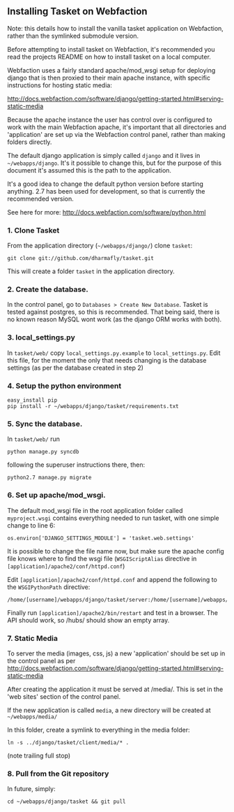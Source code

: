 ## Installing Tasket on Webfaction

Note: this details how to install the vanilla tasket application on Webfaction, rather than the symlinked submodule version.

Before attempting to install tasket on Webfaction, it's recommended you read the projects README on how to install tasket on a local computer.

Webfaction uses a fairly standard apache/mod_wsgi setup for deploying django that is then proxied to their main apache instance, with specific instructions for hosting static media:

http://docs.webfaction.com/software/django/getting-started.html#serving-static-media

Because the apache instance the user has control over is configured to work with the main Webfaction apache, it's important that all directories and 'application' are set up via the Webfaction control panel, rather than making folders directly.

The default django application is simply called `django` and it lives in `~/webapps/django`.  It's it possible to change this, but for the purpose of this document it's assumed this is the path to the application.

It's a good idea to change the default python version before starting anything.  2.7 has been used for development, so that is currently the recommended version.

See here for more: http://docs.webfaction.com/software/python.html

### 1. Clone Tasket
From the application directory (`~/webapps/django/`) clone `tasket`:
  
    git clone git://github.com/dharmafly/tasket.git
  
This will create a folder `tasket` in the application directory.
  
### 2. Create the database.
In the control panel, go to `Databases > Create New Database`.  Tasket is tested  against postgres, so this is recommended.  That being said, there is no known reason MySQL wont work (as the django ORM works with both). 

### 3. local_settings.py
In `tasket/web/` copy `local_settings.py.example` to `local_settings.py`.  Edit this file, for the moment the only that needs changing is the database settings (as per the database created in step 2)

### 4. Setup the python environment
  
    easy_install pip
    pip install -r ~/webapps/django/tasket/requirements.txt
  
### 5. Sync the database.
In `tasket/web/` run 

    python manage.py syncdb
  
following the superuser instructions there, then:
  
    python2.7 manage.py migrate


### 6. Set up apache/mod_wsgi.

The default mod_wsgi file in the root application folder called `myproject.wsgi` contains everything needed to run tasket, with one simple change to line 6:

    os.environ['DJANGO_SETTINGS_MODULE'] = 'tasket.web.settings'

It is possible to change the file name now, but make sure the apache config file knows where to find the wsgi file (`WSGIScriptAlias` directive in `[application]/apache2/conf/httpd.conf`)

Edit `[application]/apache2/conf/httpd.conf` and append the following to the `WSGIPythonPath` directive:

    /home/[username]/webapps/django/tasket/server:/home/[username]/webapps/django/tasket

Finally run `[application]/apache2/bin/restart` and test in a browser.  The API should work, so /hubs/ should show an empty array.

### 7. Static Media
To server the media (images, css, js) a new 'application' should be set up in the control panel as per http://docs.webfaction.com/software/django/getting-started.html#serving-static-media

After creating the application it must be served at /media/.  This is set in the 'web sites' section of the control panel.

If the new application is called `media`, a new directory will be created at `~/webapps/media/` 

In this folder, create a symlink to everything in the media folder:

    ln -s ../django/tasket/client/media/* .

(note trailing full stop)

### 8. Pull from the Git repository

In future, simply:

    cd ~/webapps/django/tasket && git pull
